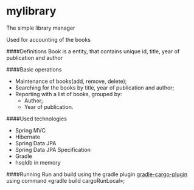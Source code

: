 # mylibrary
The simple library manager

Used for accounting of the books

####Definitions
Book is a entity, that contains unique id, title, year of publication and author 

####Basic operations
* Maintenance of books(add, remove, delete);
* Searching for the books by title, year of publication and author;  
* Reporting with a list of books, grouped by:
  * Author;
  * Year of publication.  

####Used technologies
* Spring MVC
* Hibernate
* Spring Data JPA
* Spring Data JPA Specification 
* Gradle 
* hsqldb in memory

####Running 
Run and build using the gradle plugin 
[gradle-cargo-plugin](https://github.com/bmuschko/gradle-cargo-plugin) 
using command «gradle build cargoRunLocal»;




